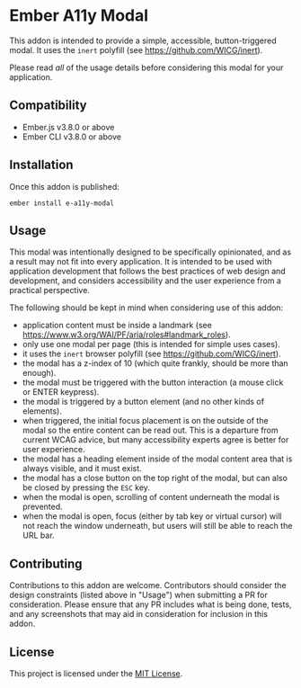 # Ember A11y Modal

This addon is intended to provide a simple, accessible, button-triggered modal. It uses the `inert` polyfill (see https://github.com/WICG/inert). 

Please read _all_ of the usage details before considering this modal for your application. 

## Compatibility

* Ember.js v3.8.0 or above
* Ember CLI v3.8.0 or above

## Installation

Once this addon is published:

```
ember install e-a11y-modal
```

## Usage

This modal was intentionally designed to be specifically opinionated, and as a result may not fit into every application.  It is intended to be used with application development that follows the best practices of web design and development, and considers accessibility and the user experience from a practical perspective. 

The following should be kept in mind when considering use of this addon:

* application content must be inside a landmark (see https://www.w3.org/WAI/PF/aria/roles#landmark_roles).
* only use one modal per page (this is intended for simple uses cases).
* it uses the `inert` browser polyfill (see https://github.com/WICG/inert).
* the modal has a z-index of 10 (which quite frankly, should be more than enough).
* the modal must be triggered with the button interaction (a mouse click or ENTER keypress).
* the modal is triggered by a button element (and no other kinds of elements).
* when triggered, the initial focus placement is on the outside of the modal so the entire content can be read out. This is a departure from current WCAG advice, but many accessibility experts agree is better for user experience.
* the modal has a heading element inside of the modal content area that is always visible, and it must exist.
* the modal has a close button on the top right of the modal, but can also be closed by pressing the `ESC` key.
* when the modal is open, scrolling of content underneath the modal is prevented.
* when the modal is open, focus (either by tab key or virtual cursor) will not reach the window underneath, but users will still be able to reach the URL bar.

## Contributing

Contributions to this addon are welcome. Contributors should consider the design constraints (listed above in "Usage") when submitting a PR for consideration. Please ensure that any PR includes what is being done, tests, and any screenshots that may aid in consideration for inclusion in this addon.

## License

This project is licensed under the [MIT License](LICENSE.md).
